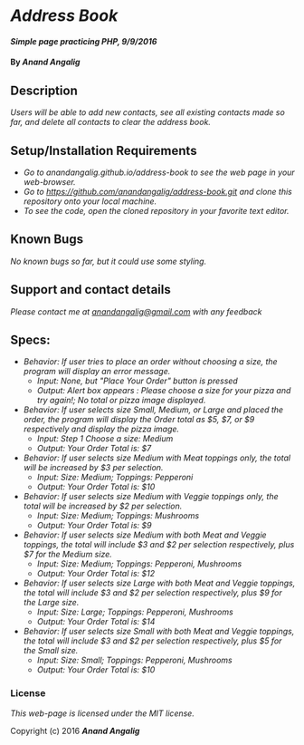 # _Address Book_

#### _Simple page practicing PHP, 9/9/2016_

#### By _**Anand Angalig**_

## Description

_Users will be able to add new contacts, see all existing contacts made so far, and delete all contacts to clear the address book._

## Setup/Installation Requirements

* _Go to anandangalig.github.io/address-book to see the web page in your web-browser._
* _Go to https://github.com/anandangalig/address-book.git and clone this repository onto your local machine._
* _To see the code, open the cloned repository in your favorite text editor._

## Known Bugs

_No known bugs so far, but it could use some styling._

## Support and contact details

_Please contact me at anandangalig@gmail.com with any feedback_

## Specs:

* _Behavior: If user tries to place an order without choosing a size, the program will display an error message._
  * _Input: None, but "Place Your Order" button is pressed_
  * _Output: Alert box appears : Please choose a size for your pizza and try again!; No total or pizza image displayed._
* _Behavior: If user selects size Small, Medium, or Large and placed the order, the program will display the Order total as $5, $7, or $9 respectively and display the pizza image._
  * _Input: Step 1 Choose a size: Medium_
  * _Output: Your Order Total is: $7_
* _Behavior: If user selects size Medium with Meat toppings only, the total will be increased by $3 per selection._
  * _Input: Size: Medium; Toppings: Pepperoni_
  * _Output: Your Order Total is: $10_
* _Behavior: If user selects size Medium with Veggie toppings only, the total will be increased by $2 per selection._
  * _Input: Size: Medium; Toppings: Mushrooms_
  * _Output: Your Order Total is: $9_
* _Behavior: If user selects size Medium with both Meat and Veggie toppings, the total will include $3 and $2 per selection respectively, plus $7 for the Medium size._
  * _Input: Size: Medium; Toppings: Pepperoni, Mushrooms_
  * _Output: Your Order Total is: $12_
* _Behavior: If user selects size Large with both Meat and Veggie toppings, the total will include $3 and $2 per selection respectively, plus $9 for the Large size._
  * _Input: Size: Large; Toppings: Pepperoni, Mushrooms_
  * _Output: Your Order Total is: $14_
* _Behavior: If user selects size Small with both Meat and Veggie toppings, the total will include $3 and $2 per selection respectively, plus $5 for the Small size._
  * _Input: Size: Small; Toppings: Pepperoni, Mushrooms_
  * _Output: Your Order Total is: $10_

### License

*This web-page is licensed under the MIT license.*

Copyright (c) 2016 **_Anand Angalig_**

